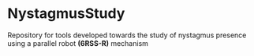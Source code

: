 # NystagmusStudy

Repository for tools developed towards the study of nystagmus presence using a parallel robot **(6RSS-R)** mechanism
